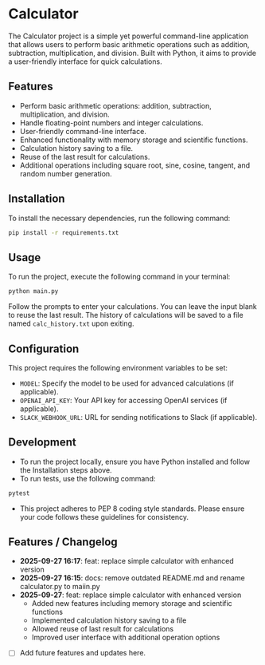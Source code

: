 # Calculator

The Calculator project is a simple yet powerful command-line application that allows users to perform basic arithmetic operations such as addition, subtraction, multiplication, and division. Built with Python, it aims to provide a user-friendly interface for quick calculations.

## Features
- Perform basic arithmetic operations: addition, subtraction, multiplication, and division.
- Handle floating-point numbers and integer calculations.
- User-friendly command-line interface.
- Enhanced functionality with memory storage and scientific functions.
- Calculation history saving to a file.
- Reuse of the last result for calculations.
- Additional operations including square root, sine, cosine, tangent, and random number generation.

## Installation
To install the necessary dependencies, run the following command:

```bash
pip install -r requirements.txt
```

## Usage
To run the project, execute the following command in your terminal:

```bash
python main.py
```

Follow the prompts to enter your calculations. You can leave the input blank to reuse the last result. The history of calculations will be saved to a file named `calc_history.txt` upon exiting.

## Configuration
This project requires the following environment variables to be set:

- `MODEL`: Specify the model to be used for advanced calculations (if applicable).
- `OPENAI_API_KEY`: Your API key for accessing OpenAI services (if applicable).
- `SLACK_WEBHOOK_URL`: URL for sending notifications to Slack (if applicable).

## Development
- To run the project locally, ensure you have Python installed and follow the Installation steps above.
- To run tests, use the following command:

```bash
pytest
```

- This project adheres to PEP 8 coding style standards. Please ensure your code follows these guidelines for consistency.

## Features / Changelog
- **2025-09-27 16:17**: feat: replace simple calculator with enhanced version
- **2025-09-27 16:15**: docs: remove outdated README.md and rename calculator.py to maiin.py
- **2025-09-27**: feat: replace simple calculator with enhanced version
  - Added new features including memory storage and scientific functions
  - Implemented calculation history saving to a file
  - Allowed reuse of last result for calculations
  - Improved user interface with additional operation options
- [ ] Add future features and updates here.
